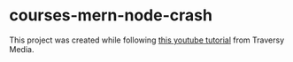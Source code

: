 # courses-mern-node-crash

This project was created while following [this youtube tutorial](https://www.youtube.com/watch?v=fBNz5xF-Kx4) from Traversy Media.
